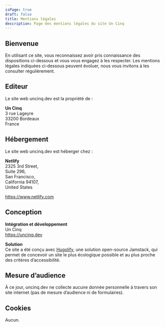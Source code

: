 ```yaml
---
isPage: true
draft: false
title: Mentions légales
description: Page des mentions légales du site Un Cinq
---
```

## Bienvenue

En utilisant ce site, vous reconnaissez avoir pris connaissance des dispositions ci-dessous et vous vous engagez à les respecter. Les mentions légales indiquées ci-dessous peuvent évoluer, nous vous invitons à les consulter régulièrement.

## Editeur

Le site web uncinq.dev est la propriété de :

**Un Cinq** \
3 rue Lageyre \
33200 Bordeaux \
France

## Hébergement

Le site web uncinq.dev est héberger chez :

**Netlify**\
2325 3rd Street, \
Suite 296, \
San Francisco, \
California 94107, \
United States

https://www.netlify.com

## Conception

**Intégration et développement**\
Un Cinq\
https://uncinq.dev


**Solution**\
Ce site a été conçu avec [Hugolify](https://www.hugolify.io), une solution open-source Jamstack, qui permet de concevoir un site le plus écologique possible et au plus proche des critères d’accessibilité.

## Mesure d’audience

À ce jour, uncinq.dev ne collecte aucune donnée personnelle à travers son site internet (pas de mesure d’audience ni de formulaires).


## Cookies

Aucun.